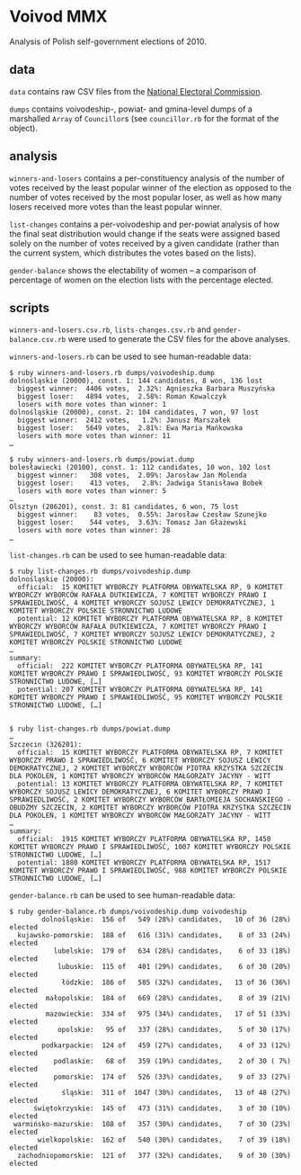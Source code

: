 Voivod MMX
==========

Analysis of Polish self-government elections of 2010.

data
----

`data` contains raw CSV files from the [National
Electoral Commission](http://wybory2010.pkw.gov.pl).

`dumps` contains voivodeship-, powiat- and gmina-level
dumps of a marshalled `Array` of `Councillor`s (see
`councillor.rb` for the format of the object).

analysis
--------

`winners-and-losers` contains a per-constituency analysis of the number
of votes received by the least popular winner of the election as opposed
to the number of votes received by the most popular loser, as well as
how many losers received more votes than the least popular winner.

`list-changes` contains a per-voivodeship and per-powiat
analysis of how the final seat distribution would change
if the seats were assigned based solely on the number of
votes received by a given candidate (rather than the current
system, which distributes the votes based on the lists).

`gender-balance` shows the electability of women – a comparison of
percentage of women on the election lists with the percentage elected.

scripts
-------

`winners-and-losers.csv.rb`, `lists-changes.csv.rb`
and `gender-balance.csv.rb` were used to generate
the CSV files for the above analyses.

`winners-and-losers.rb` can be used to see human-readable data:

    $ ruby winners-and-losers.rb dumps/voivodeship.dump
    dolnośląskie (20000), const. 1: 144 candidates, 8 won, 136 lost
      biggest winner:  4406 votes,  2.32%: Agnieszka Barbara Muszyńska
      biggest loser:   4894 votes,  2.58%: Roman Kowalczyk
      losers with more votes than winner: 1
    dolnośląskie (20000), const. 2: 104 candidates, 7 won, 97 lost
      biggest winner:  2412 votes,   1.2%: Janusz Marszałek
      biggest loser:   5649 votes,  2.81%: Ewa Maria Mańkowska
      losers with more votes than winner: 11
    …

    $ ruby winners-and-losers.rb dumps/powiat.dump
    bolesławiecki (20100), const. 1: 112 candidates, 10 won, 102 lost
      biggest winner:   308 votes,  2.09%: Jarosław Jan Molenda
      biggest loser:    413 votes,   2.8%: Jadwiga Stanisława Bobek
      losers with more votes than winner: 5
    …
    Olsztyn (286201), const. 3: 81 candidates, 6 won, 75 lost
      biggest winner:    83 votes,  0.55%: Jarosław Czesław Szunejko
      biggest loser:    544 votes,  3.63%: Tomasz Jan Głażewski
      losers with more votes than winner: 28
    …

`list-changes.rb` can be used to see human-readable data:

    $ ruby list-changes.rb dumps/voivodeship.dump
    dolnośląskie (20000):
      official:  15 KOMITET WYBORCZY PLATFORMA OBYWATELSKA RP, 9 KOMITET WYBORCZY WYBORCÓW RAFAŁA DUTKIEWICZA, 7 KOMITET WYBORCZY PRAWO I SPRAWIEDLIWOŚĆ, 4 KOMITET WYBORCZY SOJUSZ LEWICY DEMOKRATYCZNEJ, 1 KOMITET WYBORCZY POLSKIE STRONNICTWO LUDOWE
      potential: 12 KOMITET WYBORCZY PLATFORMA OBYWATELSKA RP, 8 KOMITET WYBORCZY WYBORCÓW RAFAŁA DUTKIEWICZA, 7 KOMITET WYBORCZY PRAWO I SPRAWIEDLIWOŚĆ, 7 KOMITET WYBORCZY SOJUSZ LEWICY DEMOKRATYCZNEJ, 2 KOMITET WYBORCZY POLSKIE STRONNICTWO LUDOWE
    …
    summary:
      official:  222 KOMITET WYBORCZY PLATFORMA OBYWATELSKA RP, 141 KOMITET WYBORCZY PRAWO I SPRAWIEDLIWOŚĆ, 93 KOMITET WYBORCZY POLSKIE STRONNICTWO LUDOWE, […]
      potential: 207 KOMITET WYBORCZY PLATFORMA OBYWATELSKA RP, 141 KOMITET WYBORCZY PRAWO I SPRAWIEDLIWOŚĆ, 95 KOMITET WYBORCZY POLSKIE STRONNICTWO LUDOWE, […]


    $ ruby list-changes.rb dumps/powiat.dump
    …
    Szczecin (326201):
      official:  15 KOMITET WYBORCZY PLATFORMA OBYWATELSKA RP, 7 KOMITET WYBORCZY PRAWO I SPRAWIEDLIWOŚĆ, 6 KOMITET WYBORCZY SOJUSZ LEWICY DEMOKRATYCZNEJ, 2 KOMITET WYBORCZY WYBORCÓW PIOTRA KRZYSTKA SZCZECIN DLA POKOLEŃ, 1 KOMITET WYBORCZY WYBORCÓW MAŁGORZATY JACYNY - WITT
      potential: 13 KOMITET WYBORCZY PLATFORMA OBYWATELSKA RP, 7 KOMITET WYBORCZY SOJUSZ LEWICY DEMOKRATYCZNEJ, 6 KOMITET WYBORCZY PRAWO I SPRAWIEDLIWOŚĆ, 2 KOMITET WYBORCZY WYBORCÓW BARTŁOMIEJA SOCHAŃSKIEGO - OBUDŹMY SZCZECIN, 2 KOMITET WYBORCZY WYBORCÓW PIOTRA KRZYSTKA SZCZECIN DLA POKOLEŃ, 1 KOMITET WYBORCZY WYBORCÓW MAŁGORZATY JACYNY - WITT
    …
    summary:
      official:  1915 KOMITET WYBORCZY PLATFORMA OBYWATELSKA RP, 1450 KOMITET WYBORCZY PRAWO I SPRAWIEDLIWOŚĆ, 1007 KOMITET WYBORCZY POLSKIE STRONNICTWO LUDOWE, […]
      potential: 1880 KOMITET WYBORCZY PLATFORMA OBYWATELSKA RP, 1517 KOMITET WYBORCZY PRAWO I SPRAWIEDLIWOŚĆ, 988 KOMITET WYBORCZY POLSKIE STRONNICTWO LUDOWE, […]

`gender-balance.rb` can be used to see human-readable data:

    $ ruby gender-balance.rb dumps/voivodeship.dump voivodeship
            dolnośląskie:  156 of   549 (28%) candidates,   10 of 36 (28%) elected
      kujawsko-pomorskie:  188 of   616 (31%) candidates,    8 of 33 (24%) elected
               lubelskie:  179 of   634 (28%) candidates,    6 of 33 (18%) elected
                lubuskie:  115 of   401 (29%) candidates,    6 of 30 (20%) elected
                 łódzkie:  186 of   585 (32%) candidates,   13 of 36 (36%) elected
             małopolskie:  184 of   669 (28%) candidates,    8 of 39 (21%) elected
             mazowieckie:  334 of   975 (34%) candidates,   17 of 51 (33%) elected
                opolskie:   95 of   337 (28%) candidates,    5 of 30 (17%) elected
            podkarpackie:  124 of   459 (27%) candidates,    4 of 33 (12%) elected
               podlaskie:   68 of   359 (19%) candidates,    2 of 30 ( 7%) elected
               pomorskie:  174 of   526 (33%) candidates,    9 of 33 (27%) elected
                 śląskie:  311 of  1047 (30%) candidates,   13 of 48 (27%) elected
          świętokrzyskie:  145 of   473 (31%) candidates,    3 of 30 (10%) elected
     warmińsko-mazurskie:  108 of   357 (30%) candidates,    7 of 30 (23%) elected
           wielkopolskie:  162 of   540 (30%) candidates,    7 of 39 (18%) elected
      zachodniopomorskie:  121 of   377 (32%) candidates,    9 of 30 (30%) elected
